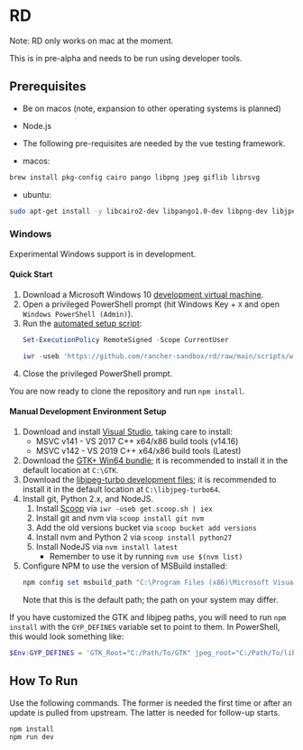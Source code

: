# RD

Note: RD only works on mac at the moment.

This is in pre-alpha and needs to be run using developer tools.

## Prerequisites

* Be on macos (note, expansion to other operating systems is planned)
* Node.js

* The following pre-requisites are needed by the vue testing framework.

* macos:

```bash
brew install pkg-config cairo pango libpng jpeg giflib librsvg
```

* ubuntu:

```bash
sudo apt-get install -y libcairo2-dev libpango1.0-dev libpng-dev libjpeg-dev libgif-dev librsvg2-dev
```

### Windows

Experimental Windows support is in development.

#### Quick Start

1. Download a Microsoft Windows 10 [development virtual machine].
2. Open a privileged PowerShell prompt (hit Windows Key + `X` and open
   `Windows PowerShell (Admin)`).
3. Run the [automated setup script]:
   ```powershell
   Set-ExecutionPolicy RemoteSigned -Scope CurrentUser

   iwr -useb 'https://github.com/rancher-sandbox/rd/raw/main/scripts/windows-setup.ps1' | iex
   ```
4. Close the privileged PowerShell prompt.

You are now ready to clone the repository and run `npm install`.

[development virtual machine]: https://developer.microsoft.com/en-us/windows/downloads/virtual-machines/
[automated setup script]: ./scripts/windows-setup.ps1

#### Manual Development Environment Setup

1. Download and install [Visual Studio], taking care to install:
   - MSVC v141 - VS 2017 C++ x64/x86 build tools (v14.16)
   - MSVC v142 - VS 2019 C++ x64/x86 build tools (Latest)
2. Download the [GTK+ Win64 bundle]; it is recommended to install it in the
   default location at `C:\GTK`.
3. Download the [libjpeg-turbo development files]; it is recommended to install
   it in the default location at `C:\libjpeg-turbo64`.
4. Install git, Python 2.x, and NodeJS.
   1. Install [Scoop] via `iwr -useb get.scoop.sh | iex`
   2. Install git and nvm via `scoop install git nvm`
   3. Add the old versions bucket via `scoop bucket add versions`
   4. Install nvm and Python 2 via `scoop install python27`
   5. Install NodeJS via `nvm install latest`
      * Remember to use it by running `nvm use $(nvm list)`
5. Configure NPM to use the version of MSBuild installed:
   ```powershell
   npm config set msbuild_path "C:\Program Files (x86)\Microsoft Visual Studio\2019\Community\MSBuild\Current\Bin\MSBuild.exe"
   ```
   Note that this is the default path; the path on your system may differ.

If you have customized the GTK and libjpeg paths, you will need to run
`npm install` with the `GYP_DEFINES` variable set to point to them.  In
PowerShell, this would look something like:

```powershell
$Env:GYP_DEFINES = 'GTK_Root="C:/Path/To/GTK" jpeg_root="C:/Path/To/libjpeg"'
```

[Visual Studio]: https://visualstudio.microsoft.com/
[GTK+ Win64 bundle]: https://download.gnome.org/binaries/win64/gtk+/2.22/
[libjpeg-turbo development files]: https://sourceforge.net/projects/libjpeg-turbo/files/2.0.6/libjpeg-turbo-2.0.6-vc64.exe/download
[Scoop]: https://scoop.sh/

## How To Run

Use the following commands. The former is needed the first time or after an
update is pulled from upstream. The latter is needed for follow-up starts.

```
npm install
npm run dev
```
